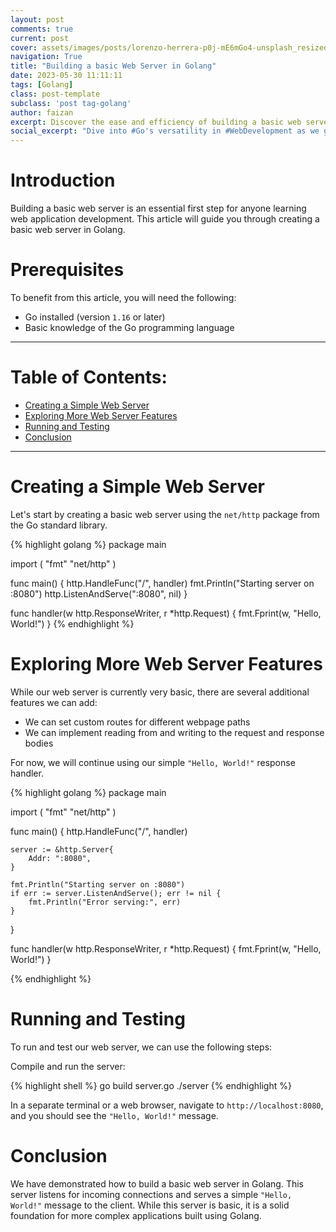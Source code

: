 ```yaml
---
layout: post
comments: true
current: post
cover: assets/images/posts/lorenzo-herrera-p0j-mE6mGo4-unsplash_resized.webp
navigation: True
title: "Building a basic Web Server in Golang"
date: 2023-05-30 11:11:11
tags: [Golang]
class: post-template
subclass: 'post tag-golang'
author: faizan
excerpt: Discover the ease and efficiency of building a basic web server in Go. This hands-on guide will take you through setting up, running, and testing your web server. Ideal for those new to Go or those wanting to expand their back-end development skills.
social_excerpt: "Dive into #Go's versatility in #WebDevelopment as we guide you step-by-step through creating a basic web server. Gain fundamental insights into how web servers work and how you can leverage Golang's inbuilt packages can be used to establish a solid foundation for your #WebApplications. #Golang #BackendDevelopment"
---
```


# Introduction

Building a basic web server is an essential first step for anyone learning web application development. This article will guide you through creating a basic web server in Golang. 

# Prerequisites

To benefit from this article, you will need the following:

* Go installed (version `1.16` or later)
* Basic knowledge of the Go programming language

***

# Table of Contents:

* [Creating a Simple Web Server](#creating-a-simple-web-server)
* [Exploring More Web Server Features](#exploring-more-web-server-features)
* [Running and Testing](#running-and-testing)
* [Conclusion](#conclusion)

***

# Creating a Simple Web Server

Let's start by creating a basic web server using the `net/http` package from the Go standard library.

{% highlight golang %}
package main

import (
    "fmt"
    "net/http"
)

func main() {
    http.HandleFunc("/", handler)
    fmt.Println("Starting server on :8080")
    http.ListenAndServe(":8080", nil)
}

func handler(w http.ResponseWriter, r *http.Request) {
    fmt.Fprint(w, "Hello, World!")
}
{% endhighlight %}

# Exploring More Web Server Features

While our web server is currently very basic, there are several additional features we can add:

* We can set custom routes for different webpage paths
* We can implement reading from and writing to the request and response bodies

For now, we will continue using our simple `"Hello, World!"` response handler.

{% highlight golang %}
package main

import (
    "fmt"
    "net/http"
)

func main() {
    http.HandleFunc("/", handler)

    server := &http.Server{
        Addr: ":8080",
    }

    fmt.Println("Starting server on :8080")
    if err := server.ListenAndServe(); err != nil {
        fmt.Println("Error serving:", err)
    }
}

func handler(w http.ResponseWriter, r *http.Request) {
    fmt.Fprint(w, "Hello, World!")
}

{% endhighlight %}

# Running and Testing

To run and test our web server, we can use the following steps:

Compile and run the server:

{% highlight shell %}
go build server.go
./server
{% endhighlight %}

In a separate terminal or a web browser, navigate to `http://localhost:8080`, and you should see the `"Hello, World!"` message.

# Conclusion

We have demonstrated how to build a basic web server in Golang. This server listens for incoming connections and serves a simple `"Hello, World!"` message to the client. While this server is basic, it is a solid foundation for more complex applications built using Golang.